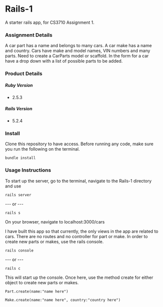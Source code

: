 # Rails-1

A starter rails app, for CS3710 Assignment 1.

### Assignment Details

A car part has a name and belongs to many cars. A car make has a name and country. Cars have make and model names, VIN numbers and many parts. Need to create a CarParts model or scaffold. In the form for a car have a drop down with a list of possible parts to be added.

### Product Details

##### Ruby Version

- 2.5.3

##### Rails Version

- 5.2.4

### Install

Clone this repository to have access. Before running any code, make sure you run the following on the terminal.

    bundle install

### Usage Instructions

To start up the server, go to the terminal, navigate to the Rails-1 directory and use

    rails server

--- or ---

    rails s

On your browser, navigate to localhost:3000/cars

I have built this app so that currently, the only views in the app are related to cars. There are no routes and no controller for part or make. In order to create new parts or makes, use the rails console.

    rails console

--- or ---

    rails c

This will start up the console. Once here, use the method create for either object to create new parts or makes.

    Part.create(name:"name here")

    Make.create(name:"name here", country:"country here")

